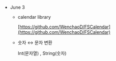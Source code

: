 - June 3
    - calendar library

        [https://github.com/WenchaoD/FSCalendar](https://github.com/WenchaoD/FSCalendar)

    - 숫자 ↔ 문자 변환

        Int(문자열) , String(숫자)
